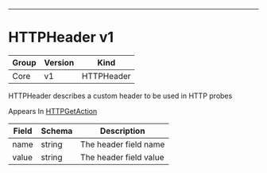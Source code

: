 

-----------
# HTTPHeader v1



Group        | Version     | Kind
------------ | ---------- | -----------
Core | v1 | HTTPHeader







HTTPHeader describes a custom header to be used in HTTP probes

<aside class="notice">
Appears In <a href="#httpgetaction-v1">HTTPGetAction</a> </aside>

Field        | Schema     | Description
------------ | ---------- | -----------
name | string | The header field name
value | string | The header field value






